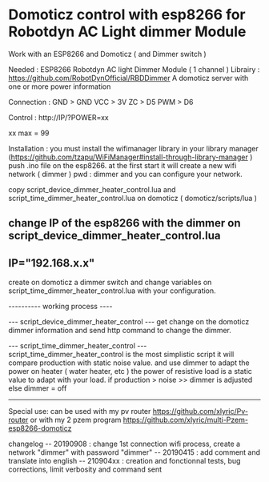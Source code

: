# Domoticz control with esp8266 for Robotdyn AC Light dimmer Module

Work with an ESP8266 and Domoticz ( and Dimmer switch ) 

Needed : 
ESP8266 
Robotdyn AC light Dimmer Module ( 1 channel ) 
Librairy : https://github.com/RobotDynOfficial/RBDDimmer
A domoticz server with one or more power information


Connection  : 
GND > GND
VCC > 3V 
ZC > D5
PWM > D6 

Control : 
http://IP/?POWER=xx
 
xx max = 99 

Installation : 
you must install the wifimanager library in your library manager (https://github.com/tzapu/WiFiManager#install-through-library-manager ) 
push .ino file on the esp8266. at the first start it will create a new wifi network ( dimmer ) pwd : dimmer 
and you can configure your network.

copy script_device_dimmer_heater_control.lua and script_time_dimmer_heater_control.lua on domoticz ( domoticz/scripts/lua ) 

change IP of the esp8266 with the dimmer  on script_device_dimmer_heater_control.lua
-------------
IP="192.168.x.x"
-------------

create on domoticz a dimmer switch
and change variables on script_time_dimmer_heater_control.lua with your configuration. 

---------- working process  ---- 

--- script_device_dimmer_heater_control --- 
get change on the domoticz dimmer information and send http command to change the dimmer. 

--- script_time_dimmer_heater_control --- 
script_time_dimmer_heater_control is the most simplistic script 
it will compare production with static noise value. 
and use dimmer to adapt the power on heater ( water heater, etc ) 
the power of resistive load is a static value to adapt with your load. 
if production > noise >> dimmer is adjusted else dimmer = off

--- 

Special use: can be used with my pv router https://github.com/xlyric/Pv-router
or with my 2 pzem program https://github.com/xlyric/multi-Pzem-esp8266-domoticz



changelog
-- 20190908 : change 1st connection wifi process, create a network "dimmer" with password "dimmer"
-- 20190415 : add comment and translate into english 
-- 210904xx : creation and fonctionnal tests, bug corrections, limit verbosity and command sent








